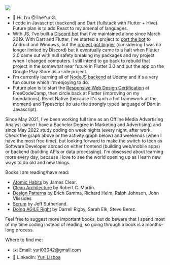 <img src="https://github-profile-summary-cards.vercel.app/api/cards/profile-details?username=TheYuriG&theme=vue"/>

- 👋 Hi, I’m @TheYuriG.
- I code in Javascript (backend) and Dart (fullstack with Flutter + Hive). Future plan is to add React to my arsenal of languages.
- With JS, I've built a [Discord bot](https://discordapp.com/invite/j55v7pD) that i've maintained alone since March 2019. With Dart and Flutter, I've started a project to [port the bot](https://github.com/TheYuriG/Yura/tags) to Android and Windows, but the [project got bigger](https://trello.com/b/EK0M1sl8/yuras-development-board) (considering I was no longer limited by Discord) but it eventually came to a halt when Flutter 2.0 came out with null safety breaking my packages and my project when I changed computers. I still intend to go back to rebuild that project in the somewhat near future in Flutter 3.0 and put the app on the Google Play Store as a side project.
- I’m currently learning all of [NodeJS backend](https://www.udemy.com/course/nodejs-the-complete-guide/) at Udemy and it's a very fun course which I'm enjoying to do.
- Future plan is to start the [Responsive Web Design Certification](https://www.freecodecamp.org/learn/2022/responsive-web-design) at FreeCodeCamp, then circle back at Flutter (improving on my foundations), React Native (because it's such a hot framework at the moment) and Typescript (to use the strongly typed language of Dart in Javascript).

Since May 2021, I've been working full time as an Offline Media Advertising Analyst (since I have a Bachelor Degree in Marketing and Advertising) and since May 2022 study coding on week nights (every night, after work. Check the graph above or the activity graph below) and weekends (when I have the most free time), but looking forward to make the switch to tech as Software Developer abroad on either frontend (building web/mobile apps) or backend (building APIs or data processing). I'm obsessed about learning more every day, because I love to see the world opening up as I learn new ways to do old and new things.

Books I am reading/have read:
- [Atomic Habits](https://www.amazon.com/Atomic-Habits-James-Clear-audiobook/dp/B07RFSSYBH/) by James Clear.
- [Clean Architecture](https://www.amazon.com/Clean-Architecture-Craftsmans-Software-Structure/dp/B08X8H5G2J/) by Robert C. Martin.
- [Design Patterns](https://www.amazon.com/Design-Patterns-Elements-Reusable-Object-Oriented/dp/0201633612) by Erich Gamma, Richard Helm, Ralph Johnson, John Vlissides
- [Scrum](https://www.amazon.com/Scrum-Doing-Twice-Work-Half/dp/038534645X) by Jeff Sutherland.
- [Doing AGILE Right](https://www.amazon.com/Doing-Agile-Right-Transformation-Without/dp/163369870X) by Darrell Rigby, Sarah Elk, Steve Berez.

Feel free to suggest more important books, but do beware that I spend most of my time coding instead of reading, so going through a book is a months-long process.

Where to find me:
- ✉️ Email: yuri03042@gmail.com
- 💼 LinkedIn: [Yuri Lisboa](https://www.linkedin.com/in/yuri-gabriel-ferreira-lisboa-0a689223a/)
